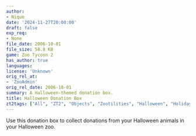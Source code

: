 ```yaml
---
author:
- Nique
date: '2024-11-27T20:00:00'
draft: false
exp_req:
- None
file_date: 2006-10-01
file_size: 58.8 KB
game: Zoo Tycoon 2
has_author: true
languages:
license: 'Unknown'
orig_rel_at:
- 'ZooAdmin'
orig_rel_date: 2006-10-01
summary: A Halloween-themed donation box.
title: Halloween Donation Box
zt2tags: ["All", "ZT2", "Objects", "Zootilities", "Halloween", "Holidays", "Donation Boxes"]
---
```

Use this donation box to collect donations from your Halloween animals in your Halloween zoo.
